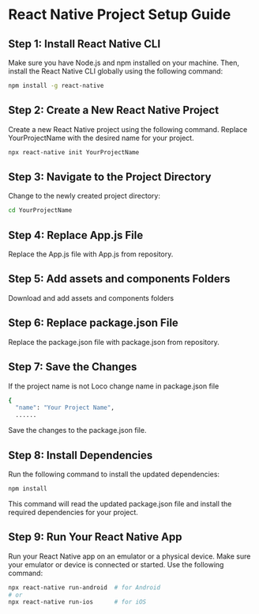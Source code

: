# React Native Project Setup Guide

## Step 1: Install React Native CLI

Make sure you have Node.js and npm installed on your machine. Then, install the React Native CLI globally using the following command:

```bash
npm install -g react-native
```

## Step 2: Create a New React Native Project

Create a new React Native project using the following command. Replace YourProjectName with the desired name for your project.

```bash
npx react-native init YourProjectName
```

## Step 3: Navigate to the Project Directory

Change to the newly created project directory:

```bash
cd YourProjectName
```

## Step 4: Replace App.js File

Replace the  App.js file with App.js from repository.

## Step 5: Add assets and components Folders

Download and add assets and components folders

## Step 6: Replace package.json File

Replace the  package.json file with package.json from repository.

## Step 7: Save the Changes

If the project name is not Loco change name in package.json file

```bash
{
  "name": "Your Project Name",
  ......
```
Save the changes to the package.json file.

## Step 8: Install Dependencies
Run the following command to install the updated dependencies:

```bash
npm install
```

This command will read the updated package.json file and install the required dependencies for your project.

## Step 9: Run Your React Native App
Run your React Native app on an emulator or a physical device. Make sure your emulator or device is connected or started. Use the following command:

```bash
npx react-native run-android  # for Android
# or
npx react-native run-ios      # for iOS
```
